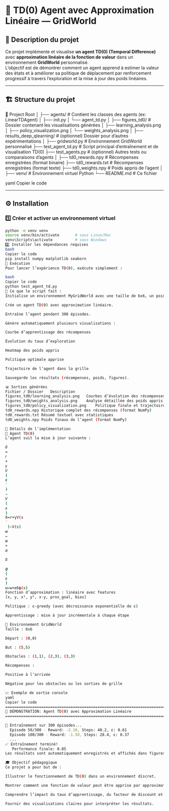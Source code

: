 # 🧠 TD(0) Agent avec Approximation Linéaire — GridWorld

## 📘 Description du projet
Ce projet implémente et visualise **un agent TD(0) (Temporal Difference)** avec **approximation linéaire de la fonction de valeur** dans un environnement **GridWorld** personnalisé.  
L’objectif est de démontrer comment un agent apprend à estimer la valeur des états et à améliorer sa politique de déplacement par renforcement progressif à travers l’exploration et la mise à jour des poids linéaires.

---

## 🏗️ Structure du projet

📂 Project Root
│
├── agents/ # Contient les classes des agents (ex: LinearTDAgent)
│ ├── init.py
│ └── agent_td.py
│
├── figures_td0/ # Dossier contenant les visualisations générées
│ ├── learning_analysis.png
│ ├── policy_visualization.png
│ └── weights_analysis.png
│
├── results_deep_qlearning/ # (optionnel) Dossier pour d’autres expérimentations
│
├── gridworld.py # Environnement GridWorld personnalisé
├── test_agent_td.py # Script principal d’entraînement et de visualisation TD(0)
├── test_agents.py # (optionnel) Autres tests ou comparaisons d’agents
│
├── td0_rewards.npy # Récompenses enregistrées (format binaire)
├── td0_rewards.txt # Récompenses enregistrées (format texte)
├── td0_weights.npy # Poids appris de l’agent
│
├── venv/ # Environnement virtuel Python
└── README.md # Ce fichier

yaml
Copier le code

---

## ⚙️ Installation

### 1️⃣ Créer et activer un environnement virtuel
```bash
python -m venv venv
source venv/bin/activate       # sous Linux/Mac
venv\Scripts\activate          # sous Windows
2️⃣ Installer les dépendances requises
bash
Copier le code
pip install numpy matplotlib seaborn
🚀 Exécution
Pour lancer l’expérience TD(0), exécute simplement :

bash
Copier le code
python test_agent_td.py
🔹 Ce que le script fait :
Initialise un environnement MyGridWorld avec une taille de 6x6, un point de départ, un but et des obstacles.

Crée un agent TD(0) avec approximation linéaire.

Entraîne l’agent pendant 300 épisodes.

Génère automatiquement plusieurs visualisations :

Courbe d’apprentissage des récompenses

Évolution du taux d’exploration

Heatmap des poids appris

Politique optimale apprise

Trajectoire de l’agent dans la grille

Sauvegarde les résultats (récompenses, poids, figures).

📊 Sorties générées
Fichier / Dossier	Description
figures_td0/learning_analysis.png	Courbes d’évolution des récompenses, pas et exploration
figures_td0/weights_analysis.png	Analyse détaillée des poids appris
figures_td0/policy_visualization.png	Politique finale et trajectoire optimale
td0_rewards.npy	Historique complet des récompenses (format NumPy)
td0_rewards.txt	Résumé textuel avec statistiques
td0_weights.npy	Poids finaux de l’agent (format NumPy)

🧩 Détails de l’implémentation
🔸 Agent TD(0)
L’agent suit la mise à jour suivante :

𝛿
=
𝑟
+
𝛾
𝑉
(
𝑠
′
)
−
𝑉
(
𝑠
)
δ=r+γV(s 
′
 )−V(s)
𝑤
←
𝑤
+
𝛼
 
𝛿
 
𝜙
(
𝑠
)
w←w+αδϕ(s)
Fonction d’approximation : linéaire avec features
[x, y, x², y², x·y, prox_goal, bias]

Politique : ε-greedy (avec décroissance exponentielle de ε)

Apprentissage : mise à jour incrémentale à chaque étape

🔸 Environnement GridWorld
Taille : 6x6

Départ : (0,0)

But : (5,5)

Obstacles : (1,1), (2,3), (3,3)

Récompenses :

Positive à l’arrivée

Négative pour les obstacles ou les sorties de grille

📈 Exemple de sortie console
yaml
Copier le code
================================================================================
🎯 DÉMONSTRATION: Agent TD(0) avec Approximation Linéaire
================================================================================

🏃 Entraînement sur 300 épisodes...
  Episode 50/300 - Reward: -2.10, Steps: 40.2, ε: 0.61
  Episode 100/300 - Reward: -1.50, Steps: 28.4, ε: 0.37
  ...
✅ Entraînement terminé!
   Performance finale: 0.85
Les résultats sont automatiquement enregistrés et affichés dans figures_td0/.

🎓 Objectif pédagogique
Ce projet a pour but de :

Illustrer le fonctionnement de TD(0) dans un environnement discret.

Montrer comment une fonction de valeur peut être apprise par approximation linéaire.

Comprendre l’impact du taux d’apprentissage, du facteur de discount et de l’exploration sur la convergence.

Fournir des visualisations claires pour interpréter les résultats.
